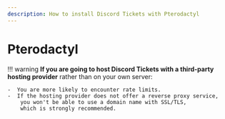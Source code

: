 ```yaml
---
description: How to install Discord Tickets with Pterodactyl
---
```


# Pterodactyl

!!! warning
	**If you are going to host Discord Tickets with a third-party hosting provider** rather than on your own server:

	-  You are more likely to encounter rate limits.
	-  If the hosting provider does not offer a reverse proxy service,
		you won't be able to use a domain name with SSL/TLS,
		which is strongly recommended.